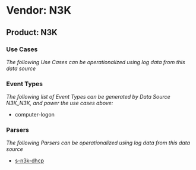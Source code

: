 Vendor: N3K
===========
Product: N3K
------------

### Use Cases

_The following Use Cases can be operationalized using log data from this data source_



### Event Types

_The following list of Event Types can be generated by Data Source N3K_N3K, and power the use cases above:_

- computer-logon


### Parsers

_The following Parsers can be operationalized using log data from this data source_

* [s-n3k-dhcp](../Parsers/parserContent_s-n3k-dhcp.md)
